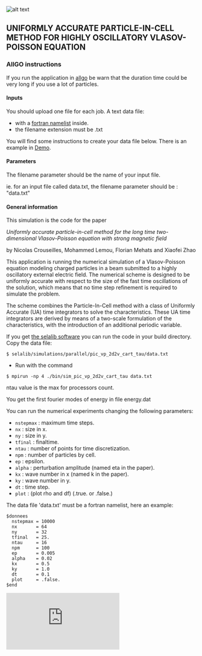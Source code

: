 
![alt text](http://selalib.gforge.inria.fr/_static/selalib.png)
## UNIFORMLY ACCURATE PARTICLE-IN-CELL METHOD FOR HIGHLY OSCILLATORY VLASOV-POISSON EQUATION


### AllGO instructions

If you run the application in [allgo](http://allgo.inria.fr) be warn that the duration time could be very long if you use a lot of particles.

#### Inputs
You should upload one file for each job. A text data file:

 - with a [fortran namelist](https://gcc.gnu.org/onlinedocs/gfortran/Extensions-to-namelist.html) inside.
 - the filename extension must be .txt

You will find some instructions to create your data file below. There is an example in
[Demo](https://allgo.inria.fr/webapps/136#demo).

#### Parameters

The filename parameter should be the name of your input file. 

ie. for an input file called data.txt, the filename parameter should be : "data.txt"

#### General information
This simulation is the code for the paper

*Uniformly accurate particle-in-cell method for the long time
  two-dimensional Vlasov-Poisson equation with strong magnetic field*

by
Nicolas Crouseilles, Mohammed Lemou, Florian Mehats and Xiaofei Zhao

This application is running the numerical simulation of a Vlasov-Poisson
equation modeling charged particles in a beam submitted to a highly
oscillatory external electric field. The numerical scheme is designed
to be uniformly accurate with respect to
the size of the fast time oscillations of the solution, which means
that no time step refinement is required to simulate the problem.

The scheme combines the Particle-In-Cell method with a class
of Uniformly Accurate (UA) time integrators to solve the characteristics.
These UA time integrators are derived by means of a two-scale
formulation of the characteristics, with the introduction of an
additional periodic variable.

If you get [the selalib software](http://selalib.gforge.inria.fr) you can run the
code in your build directory. Copy the data file:

<pre><code>$ selalib/simulations/parallel/pic_vp_2d2v_cart_tau/data.txt
</code></pre>

- Run with the command

<pre><code>$ mpirun -np 4 ./bin/sim_pic_vp_2d2v_cart_tau data.txt
</code></pre>

ntau value is the max for processors count.

You get the first fourier modes of energy in file energy.dat

You can run the numerical experiments changing the following parameters:

- `nstepmax` : maximum time steps.
- `nx`       : size in x.
- `ny`       : size in y.
- `tfinal`   : finaltime.
- `ntau`     : number of points for time discretization.
- `npm`      : number of particles by cell.
- `ep`       : epsilon.
- `alpha`    : perturbation amplitude (named eta in the paper).
- `kx`       : wave number in x (named k in the paper).
- `ky`       : wave number in y.
- `dt`       : time step.
- `plot`     : (plot rho and df) (.true. or .false.)

The data file 'data.txt' must be a fortran namelist, here an example:
<pre><code>$donnees
  nstepmax = 10000
  nx       = 64
  ny       = 32
  tfinal   = 25.
  ntau     = 16
  npm      = 100
  ep       = 0.005
  alpha    = 0.02
  kx       = 0.5
  ky       = 1.0
  dt       = 0.1
  plot     = .false.
$end
</code></pre>

![alt text](http://selalib.gforge.inria.fr/_static/ua_equations.pdf)
